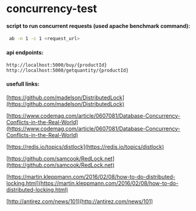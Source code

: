 # concurrency-test

#### script to run concurrent requests (used apache benchmark command):
```bash
 ab -n 1 -c 1 <request_url>
```

#### api endpoints:
```
http://localhost:5000/buy/{productId}
http://localhost:5000/getquantity/{productId}
```

#### usefull links:
[https://github.com/madelson/DistributedLock](https://github.com/madelson/DistributedLock)

[https://www.codemag.com/article/0607081/Database-Concurrency-Conflicts-in-the-Real-World](https://www.codemag.com/article/0607081/Database-Concurrency-Conflicts-in-the-Real-World)

[https://redis.io/topics/distlock](https://redis.io/topics/distlock)

[https://github.com/samcook/RedLock.net](https://github.com/samcook/RedLock.net)

[https://martin.kleppmann.com/2016/02/08/how-to-do-distributed-locking.html](https://martin.kleppmann.com/2016/02/08/how-to-do-distributed-locking.html)

[http://antirez.com/news/101](http://antirez.com/news/101)

